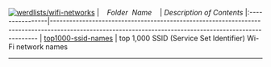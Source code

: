 [![werdlists/wifi-networks](https://img.shields.io/badge/werdlists-wifi_networks-purple.svg?logo=github&style=popout&longCache=true)](# "werdlists/wifi-networks")
|&nbsp;&nbsp;&nbsp;&nbsp;_Folder&nbsp;&nbsp;Name_&nbsp;&nbsp;&nbsp;&nbsp;| _Description of Contents_
|:----------------|--------------------------------------------------------------------------------------------------------------------------------------------------------
| [top1000-ssid-names](top1000-ssid-names.txt) |  top 1,000 SSID (Service Set Identifier) Wi-Fi network names 

* * *


